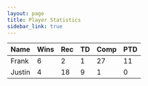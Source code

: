 ```yaml
---
layout: page
title: Player Statistics
sidebar_link: true
---
```


<head>
  <link rel="stylesheet" href="https://cdn.datatables.net/1.10.20/css/jquery.dataTables.min.css">
  <link rel="stylesheet" href="https://cdn.datatables.net/1.10.20/css/jquery.dataTables.responsive.min.css">
  <script src="https://ajax.googleapis.com/ajax/libs/jquery/3.4.1/jquery.min.js"></script>
  <script src="https://cdn.datatables.net/1.10.20/js/jquery.dataTables.min.js"></script>
  <script src="https://cdn.datatables.net/1.10.20/js/jquery.dataTables.responsive.min.js"></script>
  <script>
    $(document).ready(function(){
      $('#stats').DataTable({
        responsive: true
        paging: false
      });
    });
  </script>
</head>
  
<table id="stats" class="display responsive nowrap" style="width:100%">
    <thead>
        <tr>
            <th>Name</th>
            <th>Wins</th>
            <th>Rec</th>
            <th>TD</th>
            <th>Comp</th>
            <th>PTD</th>
        </tr>
    </thead>
    <tbody>
        <tr>
            <td>Frank</td>
            <td>6</td>
            <td>2</td>
            <td>1</td>
            <td>27</td>
            <td>11</td>
        </tr>
        <tr>
            <td>Justin</td>
            <td>4</td>
            <td>18</td>
            <td>9</td>
            <td>1</td>
            <td>0</td>
        </tr>
    </tbody>
</table>
